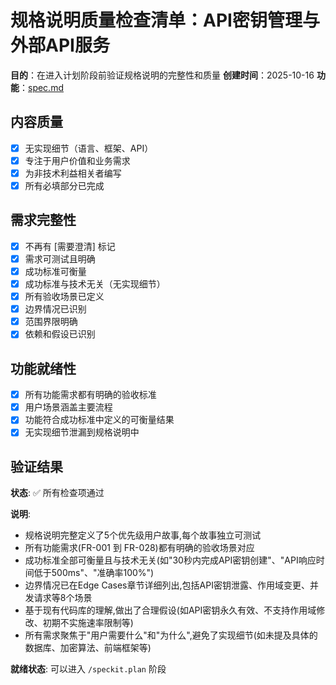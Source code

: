 # 规格说明质量检查清单：API密钥管理与外部API服务

**目的**：在进入计划阶段前验证规格说明的完整性和质量
**创建时间**：2025-10-16
**功能**：[spec.md](../spec.md)

## 内容质量

- [x] 无实现细节（语言、框架、API）
- [x] 专注于用户价值和业务需求
- [x] 为非技术利益相关者编写
- [x] 所有必填部分已完成

## 需求完整性

- [x] 不再有 [需要澄清] 标记
- [x] 需求可测试且明确
- [x] 成功标准可衡量
- [x] 成功标准与技术无关（无实现细节）
- [x] 所有验收场景已定义
- [x] 边界情况已识别
- [x] 范围界限明确
- [x] 依赖和假设已识别

## 功能就绪性

- [x] 所有功能需求都有明确的验收标准
- [x] 用户场景涵盖主要流程
- [x] 功能符合成功标准中定义的可衡量结果
- [x] 无实现细节泄漏到规格说明中

## 验证结果

**状态**: ✅ 所有检查项通过

**说明**:
- 规格说明完整定义了5个优先级用户故事,每个故事独立可测试
- 所有功能需求(FR-001 到 FR-028)都有明确的验收场景对应
- 成功标准全部可衡量且与技术无关(如"30秒内完成API密钥创建"、"API响应时间低于500ms"、"准确率100%")
- 边界情况已在Edge Cases章节详细列出,包括API密钥泄露、作用域变更、并发请求等8个场景
- 基于现有代码库的理解,做出了合理假设(如API密钥永久有效、不支持作用域修改、初期不实施速率限制等)
- 所有需求聚焦于"用户需要什么"和"为什么",避免了实现细节(如未提及具体的数据库、加密算法、前端框架等)

**就绪状态**: 可以进入 `/speckit.plan` 阶段
